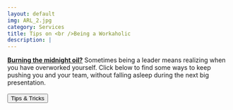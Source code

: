 ```yaml
---
layout: default
img: ARL_2.jpg
category: Services
title: Tips on <br />Being a Workaholic
description: |
---
```

  <strong><u>Burning the midnight oil?</u></strong> Sometimes being a leader means realizing when you have overworked yourself. Click below to find some ways to keep pushing you and your team, without falling asleep during the next big presentation.
<br />
<br />
<button>Tips & Tricks</button>